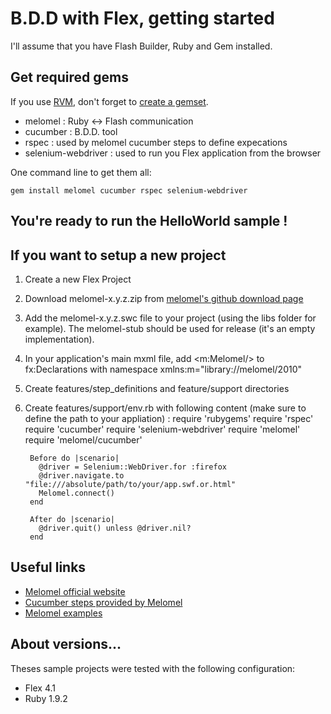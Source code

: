 B.D.D with Flex, getting started
================================

I'll assume that you have Flash Builder, Ruby and Gem installed.

Get required gems
-----------------
If you use [RVM](https://rvm.beginrescueend.com/), don't forget to [create a gemset](http://beginrescueend.com/gemsets/basics/).

* melomel : Ruby <-> Flash communication
* cucumber : B.D.D. tool
* rspec : used by melomel cucumber steps to define expecations
* selenium-webdriver : used to run you Flex application from the browser

One command line to get them all:

    gem install melomel cucumber rspec selenium-webdriver

You're ready to run the HelloWorld sample !
-------------------------------------------

If you want to setup a new project
----------------------------------

1. Create a new Flex Project
2. Download melomel-x.y.z.zip from [melomel's github download page](https://github.com/benbjohnson/melomel/archives/master)
3. Add the melomel-x.y.z.swc file to your project (using the libs folder for example). The melomel-stub should be used for release (it's an empty implementation).
4. In your application's main mxml file, add <m:Melomel/> to fx:Declarations with namespace xmlns:m="library://melomel/2010"
5. Create features/step_definitions and feature/support directories
6. Create features/support/env.rb with following content (make sure to define the path to your appliation) :
        require 'rubygems'
        require 'rspec'
        require 'cucumber'
        require 'selenium-webdriver'
        require 'melomel'
        require 'melomel/cucumber'
        
        Before do |scenario|
          @driver = Selenium::WebDriver.for :firefox
          @driver.navigate.to "file:///absolute/path/to/your/app.swf.or.html"
          Melomel.connect()
        end
        
        After do |scenario|
          @driver.quit() unless @driver.nil?
        end


Useful links
------------
*  [Melomel official website](http://melomel.info/)
*  [Cucumber steps provided by Melomel](http://melomel.info/Cucumber)
*  [Melomel examples](https://github.com/benbjohnson/melomel-examples)


About versions...
-----------------
Theses sample projects were tested with the following configuration:

* Flex 4.1
* Ruby 1.9.2
